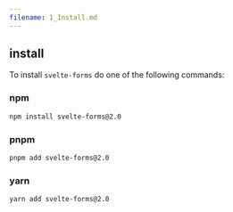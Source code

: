 ```yaml
---
filename: 1_Install.md
---
```


## install

To install `svelte-forms` do one of the following commands:

### npm

```bash
npm install svelte-forms@2.0
```

### pnpm

```bash
pnpm add svelte-forms@2.0
```

### yarn

```bash
yarn add svelte-forms@2.0
```
